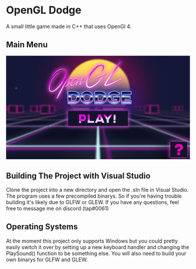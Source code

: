 # OpenGL Dodge
A small little game made in C++ that uses OpenGl 4. 

## Main Menu
![Image](https://raw.githubusercontent.com/TapPineapple/glDodge/master/glDodge/res/textures/mainmenu.png)

## Building The Project with Visual Studio
Clone the project into a new directory and open the .sln file in Visual Studio. The program uses a few precompiled binarys. So if you're having trouble building it's likely due to GLFW or GLEW. If you have any questions, feel free to message me on discord (tap#0061)
## Operating Systems
At the moment this project only supports Windows but you could pretty easily switch it over by setting up a new keyboard handler and changing the PlaySound() function to be something else. You will also need to build your own binarys for GLFW and GLEW. 

